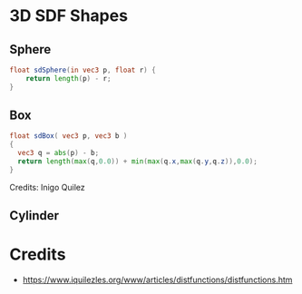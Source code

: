 # 3D SDF Shapes

## Sphere

```glsl
float sdSphere(in vec3 p, float r) {
    return length(p) - r;
}
```

## Box

```glsl
float sdBox( vec3 p, vec3 b )
{
  vec3 q = abs(p) - b;
  return length(max(q,0.0)) + min(max(q.x,max(q.y,q.z)),0.0);
}
```

Credits: Inigo Quilez

## Cylinder

# Credits

 - https://www.iquilezles.org/www/articles/distfunctions/distfunctions.htm
